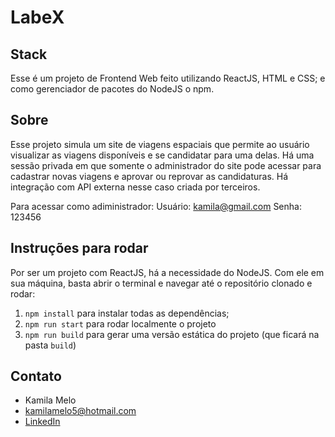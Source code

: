 # LabeX

## Stack
Esse é um projeto de Frontend Web feito utilizando ReactJS, HTML e CSS; 
e como gerenciador de pacotes do NodeJS o npm.

## Sobre
Esse projeto simula um site de viagens espaciais que permite ao usuário visualizar as viagens disponíveis e se candidatar para uma delas.
Há uma sessão privada em que somente o administrador do site pode acessar para cadastrar novas viagens e aprovar ou reprovar as candidaturas. 
Há integração com API externa nesse caso criada por terceiros.

Para acessar como adiministrador:
Usuário: kamila@gmail.com
Senha: 123456

## Instruções para rodar
Por ser um projeto com ReactJS, há a necessidade do NodeJS. Com ele em 
sua máquina, basta abrir o terminal e navegar até o repositório clonado e 
rodar:

1. `npm install` para instalar todas as dependências;
1. `npm run start` para rodar localmente o projeto
1. `npm run build` para gerar uma versão estática do projeto 
(que ficará na pasta `build`)

## Contato
* Kamila Melo
* kamilamelo5@hotmail.com
* [LinkedIn](https://www.linkedin.com/in/kamila-melo-27996236/)
